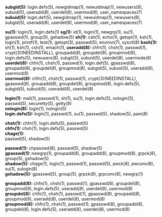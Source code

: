 **subgid(5):** 
login.defs(5), newgidmap(1), newuidmap(1), newusers(8), subuid(5), useradd(8), userdel(8), usermod(8), user_namespaces(7)  
**subuid(5):** 
login.def(5), newgidmap(1), newuidmap(1), newusers(8), subgid(5), useradd(8), userdel(8), usermod(8), user_namespaces(7)  


**su(1):**
login(1), login.defs(1)
**sg(1):**
id(1), login(1), newgrp(1), su(1), gpasswd(1), group(5), gshadow(5)
**sh(1):**
csh(1), echo(1), getopt(1), ksh(1), login(1), printf(1), test(1), getopt(3), passwd(5), environ(7), sysctl(8)
**bash(1):**
sh(1), ksh(1), csh(1), emach(1), 
**useradd(8):** 
chfn(1), chsh(1), passwd(1), crypt(3)(NEEDINSTALL), groupadd(8), groupdel(8), groupmod(8), login.defs(5), newusers(8), subgit(5), subuid(5), userdel(8), usermode(8)  
**userdel(8):** 
chfn(1), chsh(1), passwd(1), login.def(5), gpasswd(8), groupadd(8), groupdel(8), groupmod(8), subgid(5), subuid(5), useradd(8), usermod(8)  
**usermod(8):** 
chfn(1), chsh(1), passwd(1), crypt(3)(NEEDINSTALL), gpasswd(8), groupadd(8), groupdel(8), groupmod(8), login.defs(5), subgid(5), subuid(5), useradd(8), userdel(8)  

**login(1):** 
mail(1), passwd(1), sh(1), su(1), login.defs(5), nologin(5), passwd(5), securetty(5), getty(8)  
**nologin(8):**
login(1), nologin(5)  
**login.defs(5):** 
login(1), passwd(1), su(1), passwd(5), shadow(5), pam(8)  

**chsh(1):** 
chfn(1), login.defs(5), passwd(5)  
**chfn(1):** 
chsh(1), login.defs(5), passwd(5)  
**chage(1):**  
passwd(5), shadow(5)  

**passwd(1):** 
chpasswd(8), passwd(5), shadow(5)  
**gpasswd(1):** 
newgrp(1), groupadd(8), groupadd(8), groupmod(8), grpck(8), group(5), gshadow(5)  
**shadow(5):** 
chage(1), login(1), passwd(1), passwd(5), pwck(8), pwconv(8), su(1), sulogin(8)  
**gshadow(5):**
gpasswd(5), group(5), grpck(8), grpconv(8), newgrp(1)  

**groupadd(8):** 
chfn(1), chsh(1), passwd(1), gpasswd(8), groupdel(8), groupmod(8), login.defs(5), useradd(8), userdel(8), usermod(8)  
**groupdel(8):** 
chfn(1), chsh(1), passwd(1), gpasswd(8), groupadd(8), groupmod(8), useradd(8), userdel(8), usermod(8)  
**groupmod(8):** 
chfn(1), chsh(1), passwd(1), gpasswd(8), groupadd(8), groupdel(8), login.defs(5), useradd(8), userdel(8), usermod(8)  